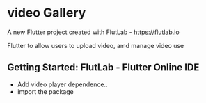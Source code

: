 # video Gallery
A new Flutter project created with FlutLab - https://flutlab.io

Flutter to allow users to upload video, amd manage video use

## Getting Started: FlutLab - Flutter Online IDE
- Add video player dependence..
- import the package
